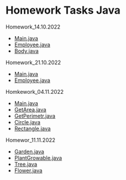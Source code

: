 # Homework Tasks Java

Homework_14.10.2022

- [Main.java](https://github.com/ShumaW/Prof_Tasks_Java/blob/master/Homework_20221014/src/Main.java)
- [Employee.java](https://github.com/ShumaW/Prof_Tasks_Java/blob/master/Homework_20221014/src/Employee.java)
- [Body.java](https://github.com/ShumaW/Prof_Tasks_Java/blob/master/Homework_20221014/src/Body.java)

Homework_21.10.2022

- [Main.java](https://github.com/ShumaW/Prof_Tasks_Java/blob/master/Homework_20221021/src/Main.java)
- [Employee.java](https://github.com/ShumaW/Prof_Tasks_Java/blob/master/Homework_20221021/src/Employee.java)

Homkework_04.11.2022

- [Main.java](https://github.com/ShumaW/Prof_Tasks_Java/blob/master/Homework_20221104_tj/src/Main.java)
- [GetArea.java](https://github.com/ShumaW/Prof_Tasks_Java/blob/master/Homework_20221104_tj/src/GetArea.java)
- [GetPerimetr.java](https://github.com/ShumaW/Prof_Tasks_Java/blob/master/Homework_20221104_tj/src/GetPerimetr.java)
- [Circle.java](https://github.com/ShumaW/Prof_Tasks_Java/blob/master/Homework_20221104_tj/src/Circle.java)
- [Rectangle.java](https://github.com/ShumaW/Prof_Tasks_Java/blob/master/Homework_20221104_tj/src/Rectangle.java)

Homewor_11.11.2022

- [Garden.java](https://github.com/ShumaW/Prof_Tasks_Java/blob/master/Homework_20221111_tj/src/Main.java)
- [PlantGrowable.java](https://github.com/ShumaW/Prof_Tasks_Java/blob/master/Homework_20221111_tj/src/PlantGrowable.java)
- [Tree.java](https://github.com/ShumaW/Prof_Tasks_Java/blob/master/Homework_20221111_tj/src/Tree.java)
- [Flower.java](https://github.com/ShumaW/Prof_Tasks_Java/blob/master/Homework_20221111_tj/src/Flower.java)

